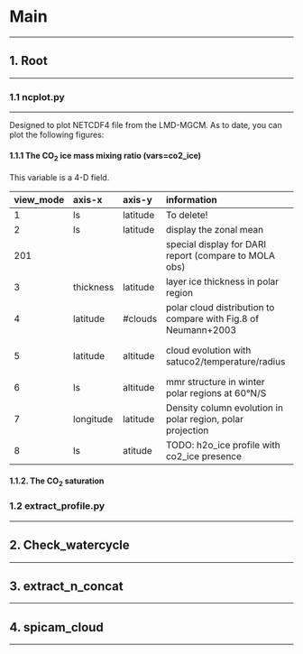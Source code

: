 # Main
---


## 1. Root
----------


### 1.1 ncplot.py
-----------------
Designed to plot NETCDF4 file from the LMD-MGCM.
As to date, you can plot the following figures:

#### 1.1.1 The CO<sub>2</sub> ice mass mixing ratio (vars=co2_ice)
This variable is a 4-D field.

view_mode | axis-x | axis-y | information  | requirement
:-        | :-     | :-     | :-           | :-
1         | ls     | latitude   |   To delete! | 
2         | ls     | latitude   | display the zonal mean
201       |        |            | special display for DARI report (compare to MOLA obs)
3         | thickness | latitude | layer ice thickness in polar region
4         | latitude | #clouds | polar cloud distribution to compare with Fig.8 of Neumann+2003
5         | latitude | altitude | cloud evolution with satuco2/temperature/radius | satuco2, temp, riceco2
6         | ls | altitude | mmr structure in winter polar regions at 60°N/S
7         | longitude | latitude | Density column evolution in polar region, polar projection
8         | ls | atitude  | TODO: h2o_ice profile with co2_ice presence | h2o_ice



#### 1.1.2. The CO<sub>2</sub> saturation


### 1.2 extract_profile.py
--------------------------


## 2. Check_watercycle
----------------------


## 3. extract_n_concat
----------------------


## 4. spicam_cloud
------------------


